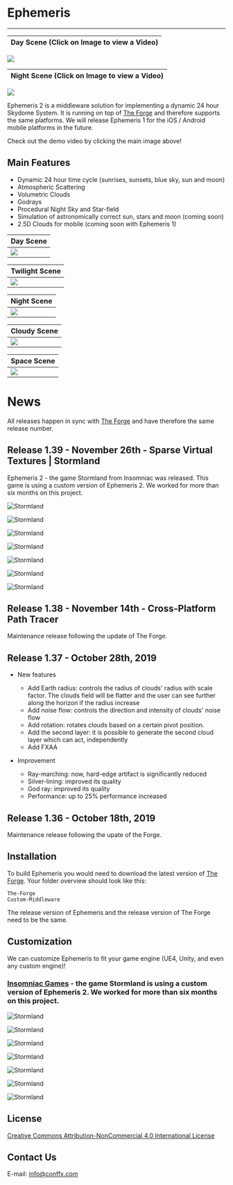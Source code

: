 # Ephemeris
----

| Day Scene (Click on Image to view a Video) | 
|---|
[![](Screenshots/main.png)](https://vimeo.com/369379476)

| Night Scene (Click on Image to view a Video) |
|---|
[![](Screenshots/03.png)](https://vimeo.com/352541826)

Ephemeris 2 is a middleware solution for implementing a dynamic 24 hour Skydome System. It is running on top of [The Forge](https://github.com/ConfettiFX/The-Forge) and therefore supports the same platforms. We will release Ephemeris 1 for the iOS / Android mobile platforms in the future.

Check out the demo video by clicking the main image above!

## Main Features

  - Dynamic 24 hour time cycle (sunrises, sunsets, blue sky, sun and moon)
  - Atmospheric Scattering
  - Volumetric Clouds
  - Godrays
  - Procedural Night Sky and Star-field 
  - Simulation of astronomically correct sun, stars and moon (coming soon)
  - 2.5D Clouds for mobile (coming soon with Ephemeris 1)
   
| Day Scene |
|---|
|![](Screenshots/01.png)|

| Twilight Scene |
|---|
|![](Screenshots/02.png)|

| Night Scene |
|---|
|![](Screenshots/05.png)|

| Cloudy Scene |
|---|
|![](Screenshots/04.png)|

| Space Scene |
|---|
|![](Screenshots/06.png)|


# News
All releases happen in sync with [The Forge](https://github.com/ConfettiFX/The-Forge) and have therefore the same release number.

## Release 1.39 - November 26th - Sparse Virtual Textures | Stormland
Ephemeris 2 - the game Stormland from Insomniac was released. This game is using a custom version of Ephemeris 2. We worked for more than six months on this project.

![Stormland](Screenshots/Stormland/Capture_2019_11_15_08_43_35_881.png) 

![Stormland](Screenshots/Stormland/Capture_2019_11_15_08_43_21_794.png) 

![Stormland](Screenshots/Stormland/Capture_2019_11_15_08_42_52_603.png) 

![Stormland](Screenshots/Stormland/Capture_2019_11_15_08_42_19_713.png) 

![Stormland](Screenshots/Stormland/Capture_2019_11_15_08_41_47_994.png) 

![Stormland](Screenshots/Stormland/Capture_2019_11_15_08_42_09_931.png) 

![Stormland](Screenshots/Stormland/Capture_2019_11_15_08_41_38_457.png) 



## Release 1.38 - November 14th - Cross-Platform Path Tracer
Maintenance release following the update of The Forge. 

## Release 1.37 - October 28th, 2019
* New features
  * Add Earth radius: controls the radius of clouds' radius with scale factor. The clouds field will be flatter and the user can see further along the horizon if the radius increase
  * Add noise flow: controls the direction and intensity of clouds' noise flow
  * Add rotation: rotates clouds based on a certain pivot position.
  * Add the second layer: it is possible to generate the second cloud layer which can act, independently
  * Add FXAA

* Improvement
  * Ray-marching: now, hard-edge artifact is significantly reduced
  * Silver-lining: improved its quality
  * God ray: improved its quality
  * Performance: up to 25% performance increased

## Release 1.36 - October 18th, 2019
Maintenance release following the upate of the Forge.


 
## Installation

 To build Ephemeris you would need to download the latest version of [The Forge](https://github.com/ConfettiFX/The-Forge). Your folder overview should look like this:

 ```
 The-Forge
 Custom-Middleware
 ```

The release version of Ephemeris and the release version of The Forge need to be the same.


## Customization

We can customize Ephemeris to fit your game engine (UE4, Unity, and even any custom engine)!

### [Insomniac Games](https://insomniac.games/) - the game Stormland is using a custom version of Ephemeris 2. We worked for more than six months on this project.

![Stormland](Screenshots/Stormland/Capture_2019_11_15_08_43_35_881.png) 

![Stormland](Screenshots/Stormland/Capture_2019_11_15_08_43_21_794.png) 

![Stormland](Screenshots/Stormland/Capture_2019_11_15_08_42_52_603.png) 

![Stormland](Screenshots/Stormland/Capture_2019_11_15_08_42_19_713.png) 

![Stormland](Screenshots/Stormland/Capture_2019_11_15_08_42_09_931.png) 

![Stormland](Screenshots/Stormland/Capture_2019_11_15_08_41_47_994.png) 

![Stormland](Screenshots/Stormland/Capture_2019_11_15_08_41_38_457.png) 



## License

[Creative Commons Attribution-NonCommercial 4.0 International License](https://creativecommons.org/licenses/by-nc/4.0/legalcode)


## Contact Us

E-mail: info@conffx.com
